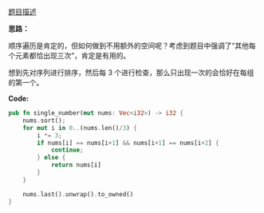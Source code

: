[题目描述](https://leetcode-cn.com/problems/WGki4K/)

**思路：**

顺序遍历是肯定的，但如何做到不用额外的空间呢？考虑到题目中强调了“其他每个元素都恰出现三次”，肯定是有用的。

想到先对序列进行排序，然后每 3 个进行检查，那么只出现一次的会恰好在每组的第一个。

**Code:**

```rust
pub fn single_number(mut nums: Vec<i32>) -> i32 {
    nums.sort();
    for mut i in 0..(nums.len()/3) {
        i *= 3;
        if nums[i] == nums[i+1] && nums[i+1] == nums[i+2] {
            continue;
        } else {
            return nums[i]
        }
    }

    nums.last().unwrap().to_owned()
}
```


